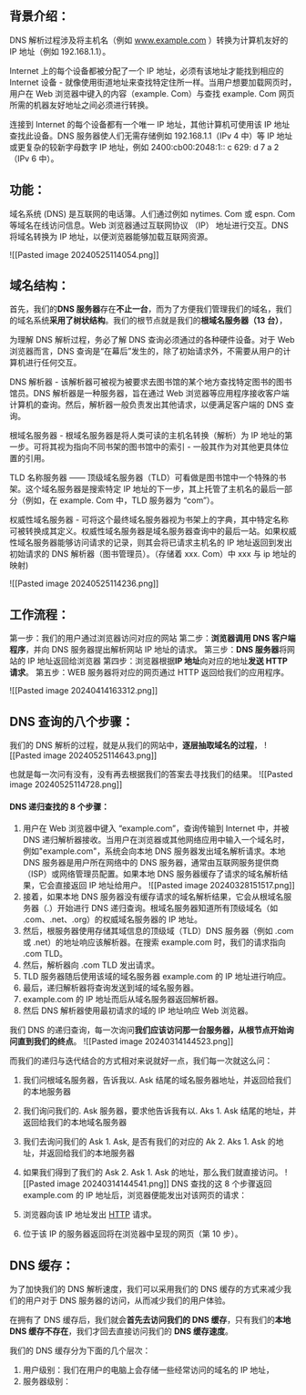## 背景介绍：
DNS 解析过程涉及将主机名（例如 www.example.com ）转换为计算机友好的 IP 地址（例如 192.168.1.1）。

Internet 上的每个设备都被分配了一个 IP 地址，必须有该地址才能找到相应的 Internet 设备 - 就像使用街道地址来查找特定住所一样。当用户想要加载网页时，用户在 Web 浏览器中键入的内容（example. Com）与查找 example. Com 网页所需的机器友好地址之间必须进行转换。

连接到 Internet 的每个设备都有一个唯一 IP 地址，其他计算机可使用该 IP 地址查找此设备。DNS 服务器使人们无需存储例如 192.168.1.1（IPv 4 中）等 IP 地址或更复杂的较新字母数字 IP 地址，例如 2400:cb00:2048:1:: c 629: d 7 a 2（IPv 6 中）。

## 功能：
域名系统 (DNS) 是互联网的电话簿。人们通过例如 nytimes. Com 或 espn. Com 等域名在线访问信息。Web 浏览器通过互联网协议 （IP） 地址进行交互。DNS 将域名转换为 IP 地址，以便浏览器能够加载互联网资源。

![[Pasted image 20240525114054.png]]

## 域名结构：
首先，我们的**DNS 服务器**存在**不止一台**，而为了方便我们管理我们的域名，我们的域名系统**采用了树状结构**。我们的根节点就是我们的**根域名服务器（13 台）**，

为理解 DNS 解析过程，务必了解 DNS 查询必须通过的各种硬件设备。对于 Web 浏览器而言，DNS 查询是“在幕后”发生的，除了初始请求外，不需要从用户的计算机进行任何交互。

DNS 解析器 - 该解析器可被视为被要求去图书馆的某个地方查找特定图书的图书馆员。DNS 解析器是一种服务器，旨在通过 Web 浏览器等应用程序接收客户端计算机的查询。然后，解析器一般负责发出其他请求，以便满足客户端的 DNS 查询。

根域名服务器 - 根域名服务器是将人类可读的主机名转换（解析）为 IP 地址的第一步。可将其视为指向不同书架的图书馆中的索引 - 一般其作为对其他更具体位置的引用。

TLD 名称服务器 —— 顶级域名服务器（TLD）可看做是图书馆中一个特殊的书架。这个域名服务器是搜索特定 IP 地址的下一步，其上托管了主机名的最后一部分（例如，在 example. Com 中，TLD 服务器为 “com”）。

权威性域名服务器 - 可将这个最终域名服务器视为书架上的字典，其中特定名称可被转换成其定义。权威性域名服务器是域名服务器查询中的最后一站。如果权威性域名服务器能够访问请求的记录，则其会将已请求主机名的 IP 地址返回到发出初始请求的 DNS 解析器（图书管理员）。（存储着 xxx. Com）中 xxx 与 ip 地址的映射)

![[Pasted image 20240525114236.png]]

## 工作流程：
第一步：我们的用户通过浏览器访问对应的网站
第二步：**浏览器调用 DNS 客户端程序**，并向 DNS 服务器提出解析网站 IP 地址的请求。
第三步：**DNS 服务器**将网站的 IP 地址返回给浏览器
第四步：浏览器根据**IP 地址**向对应的地址**发送 HTTP 请求**。
第五步：WEB 服务器将对应的网页通过 HTTP 返回给我们的应用程序。

![[Pasted image 20240414163312.png]]


## DNS 查询的八个步骤：
我们的 DNS 解析的过程，就是从我们的网站中，**逐层抽取域名的过程**，
![[Pasted image 20240525114643.png]]

也就是每一次问有没有，没有再去根据我们的答案去寻找我们的结果。
![[Pasted image 20240525114728.png]]


#### DNS 递归查找的 8 个步骤：
1. 用户在 Web 浏览器中键入 “example.com”，查询传输到 Internet 中，并被 DNS 递归解析器接收。当用户在浏览器或其他网络应用中输入一个域名时，例如"example.com"，系统会向本地 DNS 服务器发出域名解析请求。本地 DNS 服务器是用户所在网络中的 DNS 服务器，通常由互联网服务提供商（ISP）或网络管理员配置。如果本地 DNS 服务器缓存了请求的域名解析结果，它会直接返回 IP 地址给用户。
![[Pasted image 20240328151517.png]]
2. 接着，如果本地 DNS 服务器没有缓存请求的域名解析结果，它会从根域名服务器（.）开始进行 DNS 递归查询。根域名服务器知道所有顶级域名（如 .com、.net、.org）的权威域名服务器的 IP 地址。
3. 然后，根服务器使用存储其域信息的顶级域（TLD）DNS 服务器（例如 .com 或 .net）的地址响应该解析器。在搜索 example.com 时，我们的请求指向 .com TLD。
4. 然后，解析器向 .com TLD 发出请求。
5. TLD 服务器随后使用该域的域名服务器 example.com 的 IP 地址进行响应。
6. 最后，递归解析器将查询发送到域的域名服务器。
7. example.com 的 IP 地址而后从域名服务器返回解析器。
8. 然后 DNS 解析器使用最初请求的域的 IP 地址响应 Web 浏览器。

我们 DNS 的递归查询，每一次询问**我们应该访问那一台服务器，从根节点开始询问直到我们的终点**。
![[Pasted image 20240314144523.png]]


而我们的递归与迭代结合的方式相对来说就好一点，我们每一次就这么问：
1. 我们问根域名服务器，告诉我以. Ask 结尾的域名服务器地址，并返回给我们的本地服务器
2. 我们询问我们的. Ask 服务器，要求他告诉我有以. Aks 1. Ask 结尾的地址，并返回给我们的本地域名服务器
3. 我们去询问我们的 Ask 1. Ask, 是否有我们的对应的 Ak 2. Aks 1. Ask 的地址，并返回给我们的本地服务器
4. 如果我们得到了我们的 Ask 2. Ask 1. Ask 的地址，那么我们就直接访问。
![[Pasted image 20240314144541.png]]
DNS 查找的这 8 个步骤返回 example.com 的 IP 地址后，浏览器便能发出对该网页的请求：

10. 浏览器向该 IP 地址发出 [HTTP](https://www.cloudflare.com/learning/ddos/glossary/hypertext-transfer-protocol-http/) 请求。
11. 位于该 IP 的服务器返回将在浏览器中呈现的网页（第 10 步）。

## DNS 缓存：
为了加快我们的 DNS 解析速度，我们可以采用我们的 DNS 缓存的方式来减少我们的用户对于 DNS 服务器的访问，从而减少我们的用户体验。

在拥有了 DNS 缓存后，我们就会**首先去访问我们的 DNS 缓存**，只有我们的**本地 DNS 缓存不存在**，我们才回去直接访问我们的 **DNS 缓存速度**。

我们的 DNS 缓存分为下面的几个层次：
1. 用户级别：我们在用户的电脑上会存储一些经常访问的域名的 IP 地址，
2. 服务器级别：

